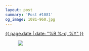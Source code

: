 ```yaml
---
layout: post
summary: 'Post #1081'
og_image: 1081-960.jpg
---
```


<div class="post">
 <time>
  <a href="/1081">
   {{ page.date | date: "%B %-d, %Y" }}
  </a>
 </time>
 <a href="/1081">
  <figure data-taken="2/18/2020">
   <img sizes="(min-width: 700px) 50vw, calc(100vw - 2rem)" src="{{ site.assets_url }}/1081-480.jpg" srcset="{{ site.assets_url }}/1081-240.jpg 240w, {{ site.assets_url }}/1081-480.jpg 480w, {{ site.assets_url }}/1081-720.jpg 720w, {{ site.assets_url }}/1081-960.jpg 960w"/>
  </figure>
 </a>
</div>

